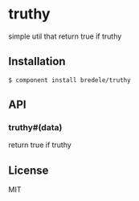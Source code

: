 
# truthy

  simple util that return true if truthy

## Installation

    $ component install bredele/truthy

## API

### truthy#(data)

  return true if truthy

## License

  MIT
